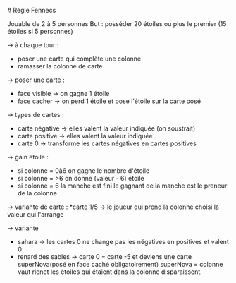 # Règle Fennecs

Jouable de 2 à 5 personnes
But : posséder 20 étoiles ou plus le premier (15 étoiles si 5 personnes)

-> à chaque tour :
* poser une carte qui complète une colonne
* ramasser la colonne de carte

-> poser une carte :
* face visible -> on gagne 1 étoile
* face cacher -> on perd 1 étoile et pose l'étoile sur la carte posé

-> types de cartes :
* carte négative -> elles valent la valeur indiquée (on soustrait)
* carte positive -> elles valent la valeur indiquée
* carte 0 -> transforme les cartes négatives en cartes positives

-> gain étoile :
* si colonne = 0à6 on gagne le nombre d'étoile 
* si colonne = >6 on donne (valeur - 6) étoile
* si colonne = 6 la manche est fini le gagnant de la manche est le preneur de la colonne

-> variante de carte : 
*carte 1/5 -> le joueur qui prend la colonne choisi la valeur qui l'arrange

-> variante
* sahara -> les cartes 0 ne change pas les négatives en positives et valent 0
* renard des sables -> carte 0 = carte -5 et deviens une carte superNova(posé en face caché obligatoirement)
superNova = colonne vaut rienet les étoiles qui étaient dans la colonne disparaissent.
